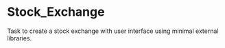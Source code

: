 # Stock_Exchange
Task to create a stock exchange with user interface using minimal external libraries.
